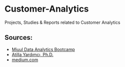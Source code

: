 # Customer-Analytics
Projects, Studies &amp; Reports related to Customer Analytics

## Sources:
 - [Miuul Data Analytics Bootcamp](https://miuul.com/data-analyst-bootcamp)
 - [Atilla Yardımcı, Ph.D.](https://www.linkedin.com/in/atillayardimci)
 - [medium.com](https://medium.com/)

   

